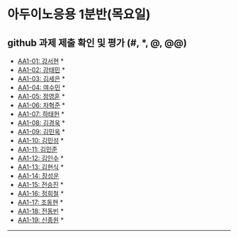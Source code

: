 # 아두이노응용 1분반(목요일) 
## github 과제 제출 확인 및 평가 (#, *, @, @@)

- [AA1-01: 강서현](https://github.com/tjgus226/aa1-01) *
- [AA1-02: 강태민](https://github.com/Gangtaemin/aa1-02) *
- [AA1-03: 김세은](https://github.com/thdnwn/aa1-03) *
- [AA1-04: 여수민](https://github.com/yeo5578/aa1-04) *
- [AA1-05: 정영훈](https://github.com/jyhoon519/aa1-05) *
- [AA1-06: 차혁준](https://github.com/chahyeokjun/AA1-06) *
- [AA1-07: 하태헌](https://github.com/rnfrnfdl34/aa1-07) *
- [AA1-08: 김경욱](https://github.com/kimkyeongwook69/aa1-08) *
- [AA1-09: 김민욱](https://github.com/poviea/aa1-09) *
- [AA1-10: 김민성](https://github.com/aa-10/aa1-10) *
- [AA1-11: 김민준]()
- [AA1-12: 김인수](https://github.com/aa1-12/aa1-12) *
- [AA1-13: 김현식](https://github.com/Khs98/aa1-13) *
- [AA1-14: 장성운]()
- [AA1-15: 전승진](https://github.com/wjstmdwls/aa1-15) *
- [AA1-16: 정희철](https://github.com/JengHC/aa1-016) *
- [AA1-17: 조동현](https://github.com/Jodonghyun/aa1-17) *
- [AA1-18: 전동빈](https://github.com/xg6144/AA1-18) *
- [AA1-19: 신종원](https://github.com/jonogo/aa1-19) *
---


